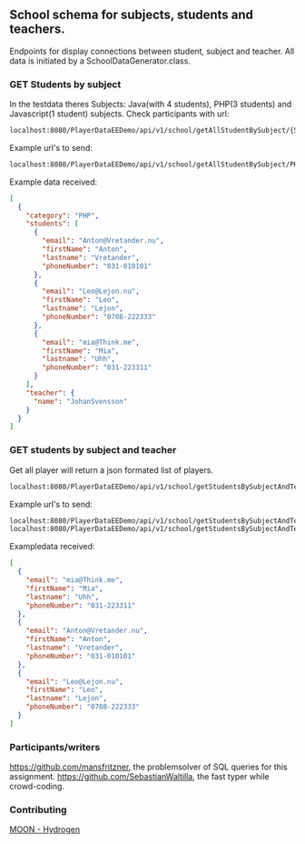## School schema for subjects, students and teachers.

Endpoints for display connections between student, subject and teacher.
All data is initiated by a SchoolDataGenerator.class.

### GET Students by subject
In the testdata theres Subjects: Java(with 4 students), PHP(3 students) and Javascript(1 student) subjects. Check participants with url:

```html
localhost:8080/PlayerDataEEDemo/api/v1/school/getAllStudentBySubject/{Subject}
```

Example url's to send:
```html
localhost:8080/PlayerDataEEDemo/api/v1/school/getAllStudentBySubject/PHP
```

Example data received:
```json
[
  {
    "category": "PHP",
    "students": [
      {
        "email": "Anton@Vretander.nu",
        "firstName": "Anton",
        "lastname": "Vretander",
        "phoneNumber": "031-010101"
      },
      {
        "email": "Leo@Lejon.nu",
        "firstName": "Leo",
        "lastname": "Lejon",
        "phoneNumber": "0708-222333"
      },
      {
        "email": "mia@Think.me",
        "firstName": "Mia",
        "lastname": "Uhh",
        "phoneNumber": "031-223311"
      }
    ],
    "teacher": {
      "name": "JohanSvensson"
    }
  }
]
```


### GET students by subject and teacher

Get all player will return a json formated list of players.

```html
localhost:8080/PlayerDataEEDemo/api/v1/school/getStudentsBySubjectAndTeacher/{Subject}/{Teacher}
```

Example url's to send:
```html
localhost:8080/PlayerDataEEDemo/api/v1/school/getStudentsBySubjectAndTeacher/PHP/JohanSvensson
localhost:8080/PlayerDataEEDemo/api/v1/school/getStudentsBySubjectAndTeacher/Java/JohanSvensson
```


Exampledata received:
```json
[
  {
    "email": "mia@Think.me",
    "firstName": "Mia",
    "lastname": "Uhh",
    "phoneNumber": "031-223311"
  },
  {
    "email": "Anton@Vretander.nu",
    "firstName": "Anton",
    "lastname": "Vretander",
    "phoneNumber": "031-010101"
  },
  {
    "email": "Leo@Lejon.nu",
    "firstName": "Leo",
    "lastname": "Lejon",
    "phoneNumber": "0708-222333"
  }
]
```

### Participants/writers
https://github.com/mansfritzner, the problemsolver of SQL queries for this assignment.
https://github.com/SebastianWaltilla, the fast typer while crowd-coding. 

### Contributing
[MOON - Hydrogen](https://www.youtube.com/watch?v=SNE2oCZH_4k)
